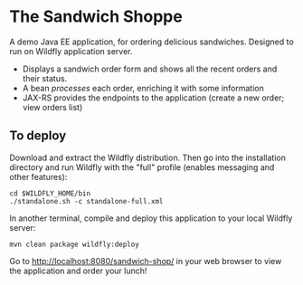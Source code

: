 # The Sandwich Shoppe

A demo Java EE application, for ordering delicious sandwiches. Designed to run on Wildfly application server.

- Displays a sandwich order form and shows all the recent orders and their status.
- A bean _processes_ each order, enriching it with some information
- JAX-RS provides the endpoints to the application (create a new order; view orders list)

## To deploy

Download and extract the Wildfly distribution. Then go into the installation directory and run Wildfly with the "full" profile (enables messaging and other features):

```
cd $WILDFLY_HOME/bin
./standalone.sh -c standalone-full.xml 
```

In another terminal, compile and deploy this application to your local Wildfly server:

```
mvn clean package wildfly:deploy
```

Go to <http://localhost:8080/sandwich-shop/> in your web browser to view the application and order your lunch!

